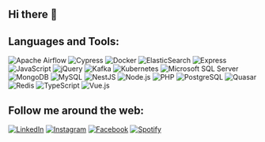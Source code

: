 ## Hi there 👋

## Languages and Tools:
![Apache Airflow](https://img.shields.io/badge/-Airflow-DC382D?style=flat&logoColor=fff&logo=Airflow)
![Cypress](https://img.shields.io/badge/-Cypress-17202C?style=flat&logoColor=fff&logo=Cypress)
![Docker](https://img.shields.io/badge/-Docker-2496ED?style=flat&logoColor=fff&logo=Docker)
![ElasticSearch](https://img.shields.io/badge/-ElasticSearch-FEC514?style=flat&logoColor=fff&logo=ElasticSearch)
![Express](https://img.shields.io/badge/-Express-000000?style=flat&logoColor=fff&logo=Express)
![JavaScript](https://img.shields.io/badge/-JavaScript-F7DF1E?style=flat&logoColor=fff&logo=JavaScript)
![jQuery](https://img.shields.io/badge/-jQuery-0769AD?style=flat&logoColor=fff&logo=jQuery)
![Kafka](https://img.shields.io/badge/-Kafka-353D3F?style=flat&logoColor=fff&logo=ApacheKafka)
![Kubernetes](https://img.shields.io/badge/-Kubernetes-326CE5?style=flat&logoColor=fff&logo=Kubernetes)
![Microsoft SQL Server](https://img.shields.io/badge/-Microsoft%20SQL%20Server-CC2927?style=flat&logoColor=fff&logo=Microsoft+SQL+Server)
![MongoDB](https://img.shields.io/badge/-MongoDB-47A248?style=flat&logoColor=fff&logo=MongoDB)
![MySQL](https://img.shields.io/badge/-MySQL-4479A1?style=flat&logoColor=fff&logo=MySQL)
![NestJS](https://img.shields.io/badge/-NestJS-E0234E?style=flat&logoColor=fff&logo=NestJS)
![Node.js](https://img.shields.io/badge/-Node.js-339933?style=flat&logoColor=fff&logo=Node.js)
![PHP](https://img.shields.io/badge/-PHP-777BB4?style=flat&logoColor=fff&logo=PHP)
![PostgreSQL](https://img.shields.io/badge/-PostgreSQL-336791?style=flat&logoColor=fff&logo=PostgreSQL)
![Quasar](https://img.shields.io/badge/-Quasar-1976D2?style=flat&logoColor=fff&logo=Quasar)
![Redis](https://img.shields.io/badge/-Redis-DC382D?style=flat&logoColor=fff&logo=Redis)
![TypeScript](https://img.shields.io/badge/-TypeScript-3178C6?style=flat&logoColor=fff&logo=TypeScript)
![Vue.js](https://img.shields.io/badge/-Vue.js-4FC08D?style=flat&logoColor=fff&logo=Vue.js)


## Follow me around the web:
[![LinkedIn](https://img.shields.io/badge/-LinkedIn-0A66C2?style=flat&logoColor=fff&logo=LinkedIn)](https://www.linkedin.com/in/yurititi13/)
[![Instagram](https://img.shields.io/badge/-Instagram-E4405F?style=flat&logoColor=fff&logo=Instagram)](https://www.instagram.com/ymoreiratiti/)
[![Facebook](https://img.shields.io/badge/-Facebook-1877F2?style=flat&logoColor=fff&logo=Facebook)](https://www.facebook.com/yurititi13)
[![Spotify](https://img.shields.io/badge/-Spotify-1ED760?style=flat&logoColor=fff&logo=Spotify)](https://open.spotify.com/user/12144027699)
